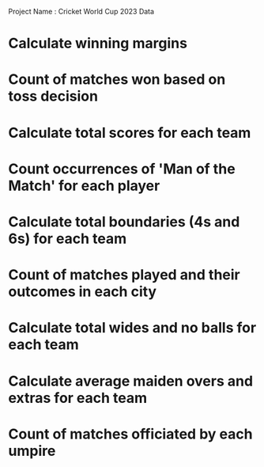 Project Name : Cricket World Cup 2023 Data
# Calculate winning margins
# Count of matches won based on toss decision
# Calculate total scores for each team
# Count occurrences of 'Man of the Match' for each player
# Calculate total boundaries (4s and 6s) for each team
# Count of matches played and their outcomes in each city
# Calculate total wides and no balls for each team
# Calculate average maiden overs and extras for each team
# Count of matches officiated by each umpire
